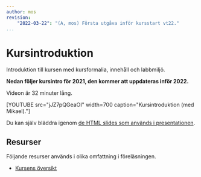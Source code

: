 ```yaml
---
author: mos
revision:
    "2022-03-22": "(A, mos) Första utgåva inför kursstart vt22."
...
```

Kursintroduktion
====================

Introduktion till kursen med kursformalia, innehåll och labbmiljö.

**Nedan följer kursintro för 2021, den kommer att uppdateras inför 2022.**

Videon är 32 minuter lång.

[YOUTUBE src="jJZ7pQGeaOI" width=700 caption="Kursintroduktion (med Mikael)."]

Du kan själv bläddra igenom [de HTML slides som används i presentationen](https://dbwebb-se.github.io/mvc/lecture/L00-kursintro/slide.html).



Resurser
------------------------

Följande resurser används i olika omfattning i föreläsningen.

* [Kursens översikt](/mvc)
